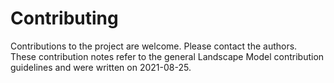 # Contributing
Contributions to the project are welcome. Please contact the authors.  
These contribution notes refer to the general Landscape Model contribution guidelines and were written on 2021-08-25. 
